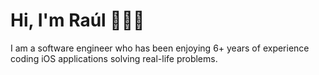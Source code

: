 # Hi, I'm Raúl 🧑🏻‍💻

I am a software engineer who has been enjoying 6+ years of experience coding iOS applications solving real-life problems.
